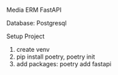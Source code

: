 Media ERM FastAPI

Database: Postgresql


Setup Project
1. create venv
2. pip install poetry, poetry init
3. add packages: poetry add fastapi